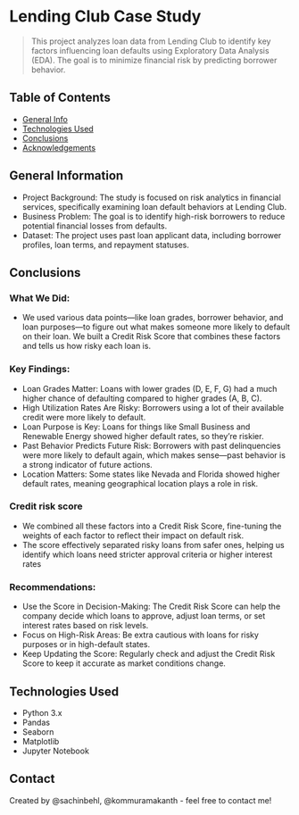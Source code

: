 # Lending Club Case Study
> This project analyzes loan data from Lending Club to identify key factors influencing loan defaults using Exploratory Data Analysis (EDA). The goal is to minimize financial risk by predicting borrower behavior.


## Table of Contents
* [General Info](#general-information)
* [Technologies Used](#technologies-used)
* [Conclusions](#conclusions)
* [Acknowledgements](#acknowledgements)

## General Information
- Project Background: The study is focused on risk analytics in financial services, specifically examining loan default behaviors at Lending Club.
- Business Problem: The goal is to identify high-risk borrowers to reduce potential financial losses from defaults.
- Dataset: The project uses past loan applicant data, including borrower profiles, loan terms, and repayment statuses.

## Conclusions
### What We Did:
- We used various data points—like loan grades, borrower behavior, and loan purposes—to figure out what makes someone more likely to default on their loan. We built a Credit Risk Score that combines these factors and tells us how risky each loan is.

### Key Findings:
- Loan Grades Matter: Loans with lower grades (D, E, F, G) had a much higher chance of defaulting compared to higher grades (A, B, C).
- High Utilization Rates Are Risky: Borrowers using a lot of their available credit were more likely to default.
- Loan Purpose is Key: Loans for things like Small Business and Renewable Energy showed higher default rates, so they’re riskier.
- Past Behavior Predicts Future Risk: Borrowers with past delinquencies were more likely to default again, which makes sense—past behavior is a strong indicator of future actions.
- Location Matters: Some states like Nevada and Florida showed higher default rates, meaning geographical location plays a role in risk.

### Credit risk score
- We combined all these factors into a Credit Risk Score, fine-tuning the weights of each factor to reflect their impact on default risk.
- The score effectively separated risky loans from safer ones, helping us identify which loans need stricter approval criteria or higher interest rates

### Recommendations:
- Use the Score in Decision-Making: The Credit Risk Score can help the company decide which loans to approve, adjust loan terms, or set interest rates based on risk levels.
- Focus on High-Risk Areas: Be extra cautious with loans for risky purposes or in high-default states.
- Keep Updating the Score: Regularly check and adjust the Credit Risk Score to keep it accurate as market conditions change.


## Technologies Used
- Python 3.x
- Pandas
- Seaborn
- Matplotlib
- Jupyter Notebook



## Contact
Created by @sachinbehl, @kommuramakanth - feel free to contact me!
